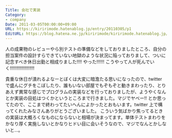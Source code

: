 ```yaml
---
Title: 会社で実装
Category:
- company
Date: 2011-03-05T00:00:00+09:00
URL: https://kiririmode.hatenablog.jp/entry/20110305/p1
EditURL: https://blog.hatena.ne.jp/kiririmode/kiririmode.hatenablog.jp/atom/entry/8454420450078211159
---
```



人の成果物のレビューやら別テストの準備などをしておりましたところ、自分の担当案件の設計すらできていない地獄のような状況に陥っておりまして、ついに記念すべき休日出勤と相成りました!!!! やった!!!!!! こうやって人が死んでいく!!!!!!!!!!!!!!!!!!!

貴重な休日が潰れるよなーとぼくは大変に暗澹たる思いになったので、twitter で盛んにグチをこぼしたり、誰もいない部屋でもぞもぞと動きまわったり、とりあえず異常な感じでプログラムの実装などを行っておりましたが、ようやくなんとか実装の目処はつくかというところまで行きました。マジでヤベー!! とか思ってたので、ここまで終わってたいへんによかったとおもいます。twitter 上で構ってくれたみなさんありがとうございました。
こういう気ばかり焦ってるときの実装は大概ろくなものにならないと相場が決まってます。単体テストまわりをかなり厚く実施しないとかなりヒドい目に会いそうなので、マジでなんとかしないと…。

